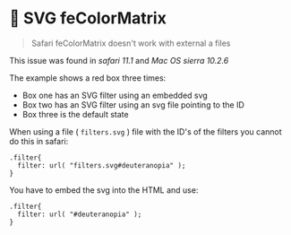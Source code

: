 # 🐛  SVG feColorMatrix


> Safari feColorMatrix doesn't work with external a files


This issue was found in *safari 11.1* and *Mac OS sierra 10.2.6*


The example shows a red box three times:
- Box one has an SVG filter using an embedded svg
- Box two has an SVG filter using an svg file pointing to the ID
- Box three is the default state


When using a file ( `filters.svg` ) file with the ID's of the filters you cannot do this in safari:
```
.filter{
  filter: url( "filters.svg#deuteranopia" );
}
```

You have to embed the svg into the HTML and use:
```
.filter{
  filter: url( "#deuteranopia" );
}
```